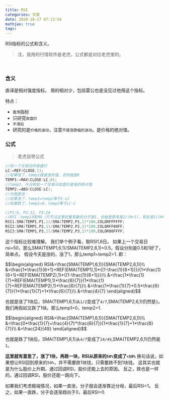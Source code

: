 ```yaml
---
title: RSI
categories: 交易
date: 2020-10-17 07:13:54
mathjax: true
tags:
---
```



RSI指标的公式和含义。
> 注，我用的行情软件是老虎，公式都是对应老虎里的。
<!--more-->
<br>

### 含义
直译是相对强度指标。
用的相对少，包括雷公也是没见过他用这个指标。

特点：
* `震荡`指标
* 只研究`收盘价`
* `不滞后`
* 研究的是`价格的波动`，注意`不是涨跌幅的波动`。是价格的绝对值。


### 公式
> 老虎自带公式

````c
//前一个交易日的收盘价
LC:=REF(CLOSE,1);
//如果涨了，temp1就是涨的值，否则就是0
TEMP1:=MAX(CLOSE-LC,0);
//temp2，今日和前一个交易日收盘价差值的绝对值
TEMP2:=ABS(CLOSE-LC);
//也就是说：
//如果涨了，temp1=temp2等于C-LC
//如果跌了，temp1=0，temp2等于LC-C

//P1:6, P2:12, P3:24
//RSI：temp1的EMA（只不过这里权重系数的分子是1，也就是原来是2/(N+1)，现在是1/(N+1)，权重调小了
RSI1:SMA(TEMP1,P1,1)/SMA(TEMP2,P1,1)*100,COLORFFFFFF;
RSI2:SMA(TEMP1,P2,1)/SMA(TEMP2,P2,1)*100,COLORFF00FF;
RSI3:SMA(TEMP1,P3,1)/SMA(TEMP2,P3,1)*100,COLOR00FFFF;
````
这个指标比较难理解。
我们举个例子看，取RSI1,6日。
如果上一个交易日rsi=50，那么SMA(TEMP1,6,1)/SMA(TEMP2,6,1)=0.5，假设分别是0.5和1好了，简单点。
假设今天是涨的，涨了1，那么temp1=temp2=1.
即：
<p align="left">
$$\begin{aligned}
RSI&=\frac{SMA(TEMP1,6,1)}{SMA(TEMP2,6,1)}\\
   &=\frac{1*\frac{1}{6+1}+REF(EMA(TEMP1),1)*{(1-\frac{1}{6+1})}}{1*\frac{1}{6+1}+REF(EMA(TEMP2),1)*{(1-\frac{1}{6+1})}}\\
   &=\frac{1*\frac{1}{7}+REF(EMA(TEMP1),1)*\frac{6}{7}}{1*\frac{1}{7}+REF(EMA(TEMP2),1)*\frac{6}{7}}\\
   &=\frac{1*\frac{1}{7}+0.5*\frac{6}{7}}{1*\frac{1}{7}+1*\frac{6}{7}}\\
   &=\frac{4}{7}
\end{aligned}$$
</p>

也就是涨了1块后，SMA(TEMP1,6,1)从`1/2`变成了`4/7`,SMA(TEMP2,6,1)仍然是`1`。
我们再假如又跌了1块。那么temp1=0，temp2=1.

<p align="left">
$$\begin{aligned}
RSI&=\frac{SMA(TEMP1,6,1)}{SMA(TEMP2,6,1)}\\
   &=\frac{0*\frac{1}{7}+\frac{4}{7}*\frac{6}{7}}{1*\frac{1}{7}+1*\frac{6}{7}}\\
   &=\frac{24}{49}
\end{aligned}$$
</p>

也就是跌了1块后，SMA(TEMP1,6,1)从`4/7`变成了`24/49`,SMA(TEMP2,6,1)仍然是`1`。

**这里就有意思了，涨了1块，再跌一块，RSI从原来的`50%`变成了`<50%`**
换句话说，如果想让RSI回到原来的`50%`，并不需要跌1块钱，只需要跌不到1块钱。
这其实也就是为什么股价上升期，通过回调RSI，股价还能上去的原因。
反之，跌也是一样的。通过回调RSI，股价还能一路向下。

如果我们考虑极端情况，如果一直涨，分子就会逐渐靠近分母，最后RSI=1。
反之，如果一直跌，分子会逐渐趋向于0，最后RSI=0.


